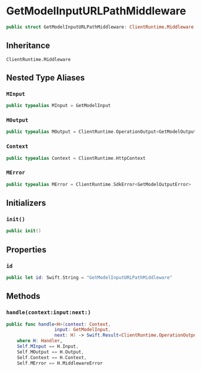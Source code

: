 # GetModelInputURLPathMiddleware

``` swift
public struct GetModelInputURLPathMiddleware: ClientRuntime.Middleware 
```

## Inheritance

`ClientRuntime.Middleware`

## Nested Type Aliases

### `MInput`

``` swift
public typealias MInput = GetModelInput
```

### `MOutput`

``` swift
public typealias MOutput = ClientRuntime.OperationOutput<GetModelOutputResponse>
```

### `Context`

``` swift
public typealias Context = ClientRuntime.HttpContext
```

### `MError`

``` swift
public typealias MError = ClientRuntime.SdkError<GetModelOutputError>
```

## Initializers

### `init()`

``` swift
public init() 
```

## Properties

### `id`

``` swift
public let id: Swift.String = "GetModelInputURLPathMiddleware"
```

## Methods

### `handle(context:input:next:)`

``` swift
public func handle<H>(context: Context,
                  input: GetModelInput,
                  next: H) -> Swift.Result<ClientRuntime.OperationOutput<GetModelOutputResponse>, MError>
    where H: Handler,
    Self.MInput == H.Input,
    Self.MOutput == H.Output,
    Self.Context == H.Context,
    Self.MError == H.MiddlewareError
```
